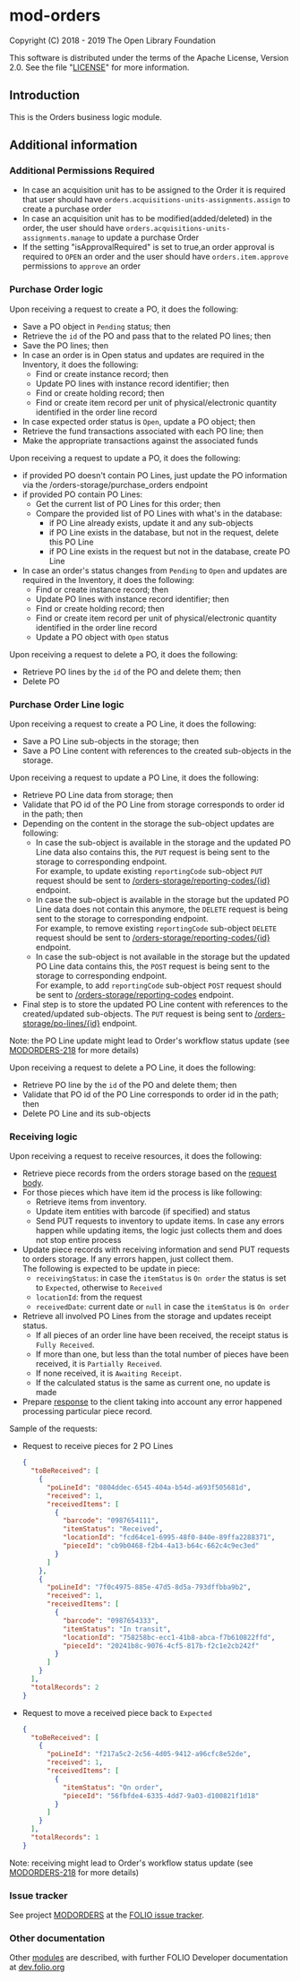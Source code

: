 # mod-orders

Copyright (C) 2018 - 2019 The Open Library Foundation

This software is distributed under the terms of the Apache License,
Version 2.0. See the file "[LICENSE](LICENSE)" for more information.

## Introduction

This is the Orders business logic module.

## Additional information

### Additional Permissions Required
 * In case an acquisition unit has to be assigned to the Order it is required that user should have 
   `orders.acquisitions-units-assignments.assign` to create a purchase order
 * In case an acquisition unit has to be modified(added/deleted) in the order, the user should have
   `orders.acquisitions-units-assignments.manage` to update a purchase Order
 * If the setting "isApprovalRequired" is set to true,an order approval is required to `OPEN` an order and the user should have
   `orders.item.approve` permissions to `approve` an order

### Purchase Order logic 
Upon receiving a request to create a PO, it does the following:
* Save a PO object in `Pending` status; then 
* Retrieve the `id` of the PO and pass that to the related PO lines; then
* Save the PO lines; then
* In case an order is in Open status and updates are required in the Inventory, it does the following:
  * Find or create instance record; then
  * Update PO lines with instance record identifier; then 
  * Find or create holding record; then
  * Find or create item record per unit of physical/electronic quantity identified in the order line record
* In case expected order status is `Open`, update a PO object; then 
* Retrieve the fund transactions associated with each PO line; then
* Make the appropriate transactions against the associated funds

Upon receiving a request to update a PO, it does the following:
* if provided PO doesn't contain PO Lines, just update the PO information via the /orders-storage/purchase_orders endpoint
* if provided PO contain PO Lines:
  * Get the current list of PO Lines for this order; then
  * Compare the provided list of PO Lines with what's in the database:
    * if PO Line already exists, update it and any sub-objects
    * if PO Line exists in the database, but not in the request, delete this PO Line
    * if PO Line exists in the request but not in the database, create PO Line
* In case an order's status changes from `Pending` to `Open` and updates are required in the Inventory, it does the following:
  * Find or create instance record; then
  * Update PO lines with instance record identifier; then 
  * Find or create holding record; then
  * Find or create item record per unit of physical/electronic quantity identified in the order line record
  * Update a PO object with `Open` status 

Upon receiving a request to delete a PO, it does the following:
* Retrieve PO lines by the `id` of the PO and delete them; then
* Delete PO

### Purchase Order Line logic
Upon receiving a request to create a PO Line, it does the following:
* Save a PO Line sub-objects in the storage; then 
* Save a PO Line content with references to the created sub-objects in the storage.

Upon receiving a request to update a PO Line, it does the following:
* Retrieve PO Line data from storage; then
* Validate that PO id of the PO Line from storage corresponds to order id in the path; then
* Depending on the content in the storage the sub-object updates are following:
  * In case the sub-object is available in the storage and the updated PO Line data also contains this, the `PUT` request is being sent to the storage to corresponding endpoint.  
    For example, to update existing `reportingCode` sub-object `PUT` request should be sent to [/orders-storage/reporting-codes/{id}](https://s3.amazonaws.com/foliodocs/api/mod-orders-storage/reporting-code.html#orders_storage_reporting_codes__id__put) endpoint.
  * In case the sub-object is available in the storage but the updated PO Line data does not contain this anymore, the `DELETE` request is being sent to the storage to corresponding endpoint.  
    For example, to remove existing `reportingCode` sub-object `DELETE` request should be sent to [/orders-storage/reporting-codes/{id}](https://s3.amazonaws.com/foliodocs/api/mod-orders-storage/reporting-code.html#orders_storage_reporting_codes__id__delete) endpoint.
  * In case the sub-object is not available in the storage but the updated PO Line data contains this, the `POST` request is being sent to the storage to corresponding endpoint.  
    For example, to add `reportingCode` sub-object `POST` request should be sent to [/orders-storage/reporting-codes](https://s3.amazonaws.com/foliodocs/api/mod-orders-storage/reporting-code.html#orders_storage_reporting-codess_post) endpoint.
* Final step is to store the updated PO Line content with references to the created/updated sub-objects. The `PUT` request is being sent to [/orders-storage/po-lines/{id}](https://s3.amazonaws.com/foliodocs/api/mod-orders-storage/po-line.html#orders_storage_po_lines__id__put) endpoint.

Note: the PO Line update might lead to Order's workflow status update (see [MODORDERS-218](https://issues.folio.org/browse/MODORDERS-218) for more details)

Upon receiving a request to delete a PO Line, it does the following:
* Retrieve PO line by the `id` of the PO and delete them; then
* Validate that PO id of the PO Line corresponds to order id in the path; then
* Delete PO Line and its sub-objects

### Receiving logic 
Upon receiving a request to receive resources, it does the following:
* Retrieve piece records from the orders storage based on the [request body](https://github.com/folio-org/acq-models/blob/master/mod-orders/schemas/receivingCollection.json).
* For those pieces which have item id the process is like following:
  * Retrieve items from inventory.
  * Update item entities with barcode (if specified) and status
  * Send PUT requests to inventory to update items. In case any errors happen while updating items, the logic just collects them and does not stop entire process
* Update piece records with receiving information and send PUT requests to orders storage. If any errors happen, just collect them.  
  The following is expected to be update in piece:
  * `receivingStatus`: in case the `itemStatus` is `On order` the status is set to `Expected`, otherwise to `Received`
  * `locationId`: from the request
  * `receivedDate`: current date or `null` in case the `itemStatus` is `On order` 
* Retrieve all involved PO Lines from the storage and updates receipt status.
  * If all pieces of an order line have been received, the receipt status is `Fully Received`. 
  * If more than one, but less than the total number of pieces have been received, it is `Partially Received`.
  * If none received, it is `Awaiting Receipt`.
  * If the calculated status is the same as current one, no update is made
* Prepare [response](https://github.com/folio-org/acq-models/blob/master/mod-orders/schemas/receivingResults.json) to the client taking into account any error happened processing particular piece record.

Sample of the requests:
  * Request to receive pieces for 2 PO Lines
    ```json
    {
      "toBeReceived": [
        {
          "poLineId": "0804ddec-6545-404a-b54d-a693f505681d",
          "received": 1,
          "receivedItems": [
            {
              "barcode": "0987654111",
              "itemStatus": "Received",
              "locationId": "fcd64ce1-6995-48f0-840e-89ffa2288371",
              "pieceId": "cb9b0468-f2b4-4a13-b64c-662c4c9ec3ed"
            }
          ]
        },
        {
          "poLineId": "7f0c4975-885e-47d5-8d5a-793dffbba9b2",
          "received": 1,
          "receivedItems": [
            {
              "barcode": "0987654333",
              "itemStatus": "In transit",
              "locationId": "758258bc-ecc1-41b8-abca-f7b610822ffd",
              "pieceId": "20241b8c-9076-4cf5-817b-f2c1e2cb242f"
            }
          ]
        }
      ],
      "totalRecords": 2
    }
    ```
  * Request to move a received piece back to `Expected`
    ```json
    {
      "toBeReceived": [
        {
          "poLineId": "f217a5c2-2c56-4d05-9412-a96cfc8e52de",
          "received": 1,
          "receivedItems": [
            {
              "itemStatus": "On order",
              "pieceId": "56fbfde4-6335-4dd7-9a03-d100821f1d18"
            }
          ]
        }
      ],
      "totalRecords": 1
    }
    ```

Note: receiving might lead to Order's workflow status update (see [MODORDERS-218](https://issues.folio.org/browse/MODORDERS-218) for more details)

### Issue tracker

See project [MODORDERS](https://issues.folio.org/browse/MODORDERS)
at the [FOLIO issue tracker](https://dev.folio.org/guidelines/issue-tracker).

### Other documentation

Other [modules](https://dev.folio.org/source-code/#server-side) are described,
with further FOLIO Developer documentation at
[dev.folio.org](https://dev.folio.org/)
